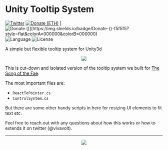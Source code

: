 # Unity Tooltip System

[![Twitter](https://img.shields.io/twitter/follow/vivavolt?label=%40vivavolt&style=flat&colorA=000000&colorB=000000&logo=twitter&logoColor=000000)](https://twitter.com/vivavolt)
[![Donate (ETH)](https://img.shields.io/badge/Donate-(ETH)-f5f5f5?style=flat&colorA=000000&colorB=000000)](https://blockchain.com/eth/address/0x981e493b795A7a28c43Bf8d7a8E125C419435Fa7)
[![Donate ($)](https://img.shields.io/badge/Donate-($)-f5f5f5?style=flat&colorA=000000&colorB=000000)](https://ko-fi.com/vivavolt)
![Language](https://img.shields.io/github/languages/top/bfollington/unity-tooltip-system?style=flat&colorA=000000&colorB=000000)
![License](https://img.shields.io/github/license/bfollington/unity-tooltip-system?style=flat&colorA=000000&colorB=000000)

A simple but flexible tooltip system for Unity3d

<p align="center">
  <a href="https://gfycat.com/harmfulancientbluefintuna"><img src="https://thumbs.gfycat.com/HarmfulAncientBluefintuna-size_restricted.gif" /></a>
</p>

This is cut-down and isolated version of the tooltip system we built for [The Song of the Fae](https://twopm.studio/sotf).

The most important files are:

  - `ReactToPointer.cs`
  - `ControlSystem.cs`
 
 But there are some other handy scripts in here for resizing UI elements to fit text etc. 
 
 Feel free to reach out with any questions about how this works or how to extends it on twitter (@vivavolt).
 
---
 
<p align="center">
  <a href="https://twopm.studio"><img src="https://twopm.studio/img/FooterLogoDark.png" /></a>
</p>
